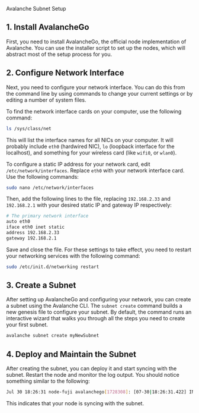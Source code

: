 Avalanche Subnet Setup
## 1. Install AvalancheGo

First, you need to install AvalancheGo, the official node implementation of Avalanche. You can use the installer script to set up the nodes, which will abstract most of the setup process for you.

## 2. Configure Network Interface

Next, you need to configure your network interface. You can do this from the command line by using commands to change your current settings or by editing a number of system files.

To find the network interface cards on your computer, use the following command:

```bash
ls /sys/class/net
```

This will list the interface names for all NICs on your computer. It will probably include `eth0` (hardwired NIC), `lo` (loopback interface for the localhost), and something for your wireless card (like `wifi0`, or `wlan0`).

To configure a static IP address for your network card, edit `/etc/network/interfaces`. Replace `eth0` with your network interface card. Use the following commands:

```bash
sudo nano /etc/network/interfaces
```

Then, add the following lines to the file, replacing `192.168.2.33` and `192.168.2.1` with your desired static IP and gateway IP respectively:

```bash
# The primary network interface
auto eth0
iface eth0 inet static
address 192.168.2.33
gateway 192.168.2.1
```

Save and close the file. For these settings to take effect, you need to restart your networking services with the following command:

```bash
sudo /etc/init.d/networking restart
```

## 3. Create a Subnet

After setting up AvalancheGo and configuring your network, you can create a subnet using the Avalanche CLI. The `subnet create` command builds a new genesis file to configure your subnet. By default, the command runs an interactive wizard that walks you through all the steps you need to create your first subnet.

```bash
avalanche subnet create myNewSubnet
```

## 4. Deploy and Maintain the Subnet

After creating the subnet, you can deploy it and start syncing with the subnet. Restart the node and monitor the log output. You should notice something similar to the following:

```bash
Jul 30 18:26:31 node-fuji avalanchego[1728308]: [07-30|18:26:31.422] INFO chains/manager.go:262 creating chain:...
```

This indicates that your node is syncing with the subnet.

